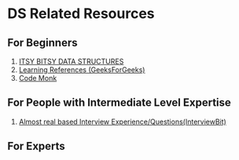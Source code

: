 # DS Related Resources

## For Beginners

1.  [ITSY BITSY DATA STRUCTURES](https://github.com/jamiebuilds/itsy-bitsy-data-structures)
1.  [Learning References (GeeksForGeeks)](https://www.geeksforgeeks.org/data-structures/)
1.  [Code Monk](https://www.hackerearth.com/practice/codemonk/)

## For People with Intermediate Level Expertise

1.  [Almost real based Interview Experience/Questions(InterviewBit)](https://www.interviewbit.com/dashboard/)

## For Experts
